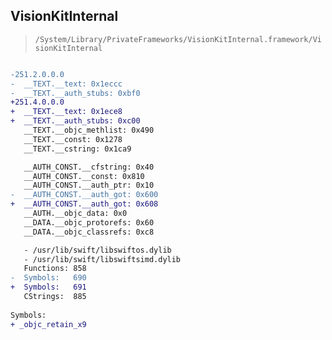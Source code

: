 ## VisionKitInternal

> `/System/Library/PrivateFrameworks/VisionKitInternal.framework/VisionKitInternal`

```diff

-251.2.0.0.0
-  __TEXT.__text: 0x1eccc
-  __TEXT.__auth_stubs: 0xbf0
+251.4.0.0.0
+  __TEXT.__text: 0x1ece8
+  __TEXT.__auth_stubs: 0xc00
   __TEXT.__objc_methlist: 0x490
   __TEXT.__const: 0x1278
   __TEXT.__cstring: 0x1ca9

   __AUTH_CONST.__cfstring: 0x40
   __AUTH_CONST.__const: 0x810
   __AUTH_CONST.__auth_ptr: 0x10
-  __AUTH_CONST.__auth_got: 0x600
+  __AUTH_CONST.__auth_got: 0x608
   __AUTH.__objc_data: 0x0
   __DATA.__objc_protorefs: 0x60
   __DATA.__objc_classrefs: 0xc8

   - /usr/lib/swift/libswiftos.dylib
   - /usr/lib/swift/libswiftsimd.dylib
   Functions: 858
-  Symbols:   690
+  Symbols:   691
   CStrings:  885
 
Symbols:
+ _objc_retain_x9

```
